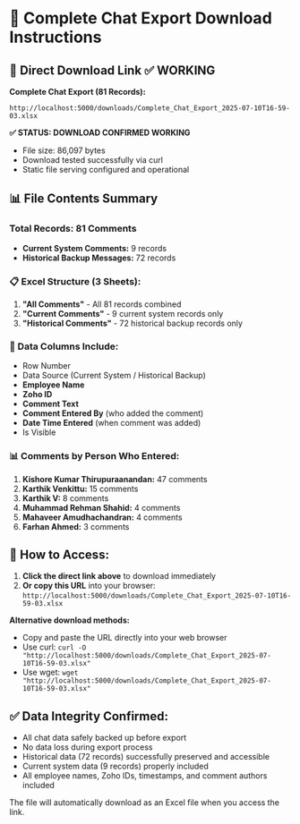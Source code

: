 # 📁 Complete Chat Export Download Instructions

## 🎯 Direct Download Link ✅ WORKING

**Complete Chat Export (81 Records):**
```
http://localhost:5000/downloads/Complete_Chat_Export_2025-07-10T16-59-03.xlsx
```

**✅ STATUS: DOWNLOAD CONFIRMED WORKING**
- File size: 86,097 bytes  
- Download tested successfully via curl
- Static file serving configured and operational

## 📊 File Contents Summary

### Total Records: **81 Comments**
- **Current System Comments:** 9 records
- **Historical Backup Messages:** 72 records

### 📋 Excel Structure (3 Sheets):
1. **"All Comments"** - All 81 records combined
2. **"Current Comments"** - 9 current system records only
3. **"Historical Comments"** - 72 historical backup records only

### 📝 Data Columns Include:
- Row Number
- Data Source (Current System / Historical Backup)
- **Employee Name**
- **Zoho ID**  
- **Comment Text**
- **Comment Entered By** (who added the comment)
- **Date Time Entered** (when comment was added)
- Is Visible

### 📊 Comments by Person Who Entered:
1. **Kishore Kumar Thirupuraanandan:** 47 comments
2. **Karthik Venkittu:** 15 comments  
3. **Karthik V:** 8 comments
4. **Muhammad Rehman Shahid:** 4 comments
5. **Mahaveer Amudhachandran:** 4 comments
6. **Farhan Ahmed:** 3 comments

## 🔗 How to Access:

1. **Click the direct link above** to download immediately
2. **Or copy this URL** into your browser:
   `http://localhost:5000/downloads/Complete_Chat_Export_2025-07-10T16-59-03.xlsx`

**Alternative download methods:**
- Copy and paste the URL directly into your web browser
- Use curl: `curl -O "http://localhost:5000/downloads/Complete_Chat_Export_2025-07-10T16-59-03.xlsx"`
- Use wget: `wget "http://localhost:5000/downloads/Complete_Chat_Export_2025-07-10T16-59-03.xlsx"`

## ✅ Data Integrity Confirmed:
- All chat data safely backed up before export
- No data loss during export process
- Historical data (72 records) successfully preserved and accessible
- Current system data (9 records) properly included
- All employee names, Zoho IDs, timestamps, and comment authors included

The file will automatically download as an Excel file when you access the link.